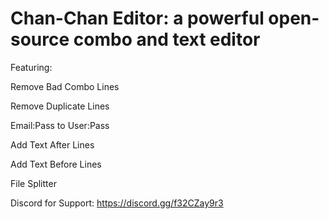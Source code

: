 # Chan-Chan Editor: a powerful open-source combo and text editor

Featuring:

Remove Bad Combo Lines

Remove Duplicate Lines

Email:Pass to User:Pass

Add Text After Lines

Add Text Before Lines

File Splitter

Discord for Support: https://discord.gg/f32CZay9r3
